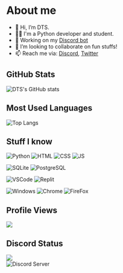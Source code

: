 # About me
- 👋 Hi, I’m DTS.
- 🧑‍🎓 I'm a Python developer and student.
- 👷 Working on my [Discord bot](https://dsc.gg/pizza-invite)
- 💞️ I’m looking to collaborate on fun stuffs!
- 📫 Reach me via: [Discord](https://discord.gg/WhNVDTF), [Twitter](https://twitter.com/official_DTS_11)

## GitHub Stats
![DTS's GitHub stats](https://github-readme-stats.vercel.app/api?username=DTS-11&count_private=true&show_icons=true&theme=dracula)

## Most Used Languages
![Top Langs](https://github-readme-stats.vercel.app/api/top-langs/?username=DTS-11&layout=compact)

## Stuff I know
![Python](https://img.shields.io/badge/Python-3776AB?style=for-the-badge&logo=python&logoColor=white)
![HTML](https://img.shields.io/badge/HTML5-E34F26?style=for-the-badge&logo=html5&logoColor=white)
![CSS](https://img.shields.io/badge/CSS3-1572B6?style=for-the-badge&logo=css3&logoColor=white)
![JS](https://img.shields.io/badge/JavaScript-F7DF1E?style=for-the-badge&logo=javascript&logoColor=black)

![SQLite](https://img.shields.io/badge/SQLite-07405E?style=for-the-badge&logo=sqlite&logoColor=white)
![PostgreSQL](https://img.shields.io/badge/PostgreSQL-316192?style=for-the-badge&logo=postgresql&logoColor=white)

![VSCode](https://img.shields.io/badge/Visual_Studio_Code-0078D4?style=for-the-badge&logo=visual%20studio%20code&logoColor=white)
![Replit](https://img.shields.io/badge/replit-667881?style=for-the-badge&logo=replit&logoColor=white)

![Windows](https://img.shields.io/badge/Windows-0078D6?style=for-the-badge&logo=windows&logoColor=white)
![Chrome](https://img.shields.io/badge/Google_chrome-4285F4?style=for-the-badge&logo=Google-chrome&logoColor=white)
![FireFox](https://img.shields.io/badge/Firefox_Browser-FF7139?style=for-the-badge&logo=Firefox-Browser&logoColor=white)

## Profile Views
![](https://komarev.com/ghpvc/?username=DTS-11&color=4185f2)


## Discord Status
![](https://discord.c99.nl/widget/theme-1/710247495334232164.png)\
![Discord Server](https://discordapp.com/api/guilds/764049436275114004/widget.png?style=banner2)

<!---
DTS-11/DTS-11 is a ✨ special ✨ repository because its `README.md` (this file) appears on your GitHub profile.
You can click the Preview link to take a look at your changes.
--->
